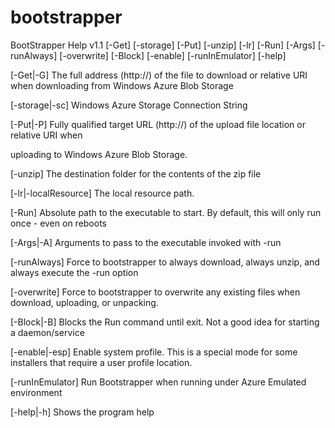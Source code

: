 bootstrapper
============

BootStrapper Help v1.1
<command> [-Get] [-storage] [-Put] [-unzip] [-lr] [-Run] [-Args] [-runAlways] 
          [-overwrite] [-Block] [-enable] [-runInEmulator] [-help]


[-Get|-G]                The full address (http://) of the file to download or 
                         relative URI when downloading from Windows Azure Blob 
                         Storage
                         
[-storage|-sc]           Windows Azure Storage Connection String

[-Put|-P]                Fully qualified target URL (http://) of the upload 
                         file location or relative URI when
                         
uploading to 
                         Windows Azure Blob Storage.
                         
[-unzip]                 The destination folder for the contents of the zip 
                         file
                         
[-lr|-localResource]     The local resource path.

[-Run]                   Absolute path to the executable to start.  By 
                         default, this will only run once - even on reboots
                         
[-Args|-A]               Arguments to pass to the executable invoked with -run

[-runAlways]             Force to bootstrapper to always download, always 
                         unzip, and always execute the -run option
                         
[-overwrite]             Force to bootstrapper to overwrite any existing files 
                         when download, uploading, or unpacking.
                         
[-Block|-B]              Blocks the Run command until exit.  Not a good idea 
                         for starting a daemon/service
                         
[-enable|-esp]           Enable system profile.  This is a special mode for 
                         some installers that require a user profile location.
                         
[-runInEmulator]         Run Bootstrapper when running under Azure Emulated 
                         environment
                         
[-help|-h]               Shows the program help

